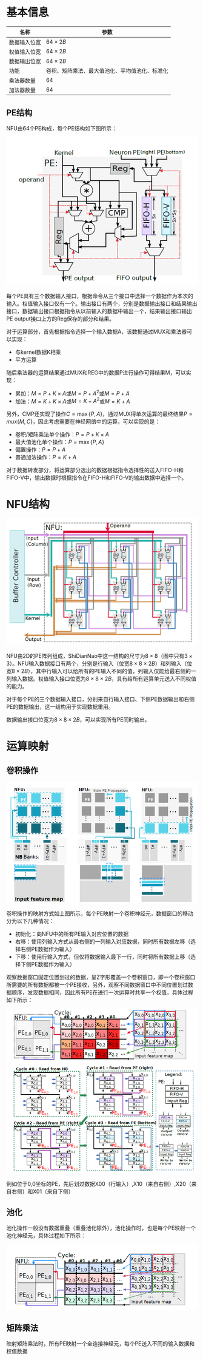 # 基本信息

| 名称         | 参数                                           |
| ------------ | ---------------------------------------------- |
| 数据输入位宽 | $64 \times 2B$                                 |
| 权值输入位宽 | $64 \times 2B$                                 |
| 数据输出位宽 | $64 \times 2B$                                 |
| 功能         | 卷积、矩阵乘法、最大值池化、平均值池化、标准化 |
| 乘法器数量   | 64                                             |
| 加法器数量   | 64                                             |

## PE结构

NFU由64个PE构成，每个PE结构如下图所示：

![](./pe.PNG)

每个PE具有三个数据输入接口，根据命令从三个接口中选择一个数据作为本次的输入。权值输入接口仅有一个。输出接口有两个，分别是数据输出接口和结果输出接口，数据输出接口根据指令从以前输入的数据中输出一个，结果输出接口输出PE output接口上方的Reg保存的部分和结果。

对于运算部分，首先根据指令选择一个输入数据A，该数据通过MUX和乘法器可以实现：

- 与kernel数据K相乘
- 平方运算

随后乘法器的运算结果通过MUX和REG中的数据P进行操作可得结果M，可以实现：

- 累加：$M = P + K \times A$或$M = P + A^2$或$M = P + A$
- 加法：$M = K + K \times A$或$M = K + A^2$或$M=K + A$

另外，CMP还实现了操作$C = \max\{P,A\}$，通过MUX得单次运算的最终结果$P = mux\{M,C\}$，因此考虑需要在神经网络中的运算，可以实现的是：

- 卷积/矩阵乘法单个操作：$P = P + K\times A$
- 最大值池化单个操作：$P = \max\{P,A\}$
- 偏置操作：$P = P + A$
- 普通加法操作：$P = K + A$

对于数据转发部分，将运算部分选出的数据根据指令选择性的送入FIFO-H和FIFO-V中，输出数据时根据指令在FIFO-H和FIFO-V的输出数据中选择一个。

# NFU结构

![](./nfu.PNG)

NFU由2D的PE阵列组成，ShiDianNao中这一结构的尺寸为$8 \times 8$（图中只有$3 \times 3$）。NFU输入数据接口有两个，分别是行输入（位宽$8 \times 8 \times 2B$）和列输入（位宽$8 \times 2B$），其中行输入可以给所有的PE输入不同的值，列输入仅能给最右侧的一列输入数据。权值输入接口位宽为$8 \times 8 \times 2B$，具有给所有运算单元送入不同权值的能力。

对于每个PE的三个数据输入接口，分别来自行输入接口、下侧PE数据输出和右侧PE的数据输出，这一结构用于实现数据重用。

数据输出接口位宽为$8 \times 8 \times 2B$，可以实现所有PE同时输出。

# 运算映射

## 卷积操作

![](./conv.PNG)

卷积操作的映射方式如上图所示，每个PE映射一个卷积神经元，数据窗口的移动分为以下几种情况：

- 初始化：向NFU中的所有PE输入对应位置的数据
- 右移：使用列输入方式从最右侧的一列输入对应数据，同时所有数据左移（选择右侧PE数据作为输入）
- 下移：使用行输入方式，但仅将数据输入最下一行，同时将所有数据上移（选择下侧PE数据作为输入）

观察数据窗口固定位置划过的数据，呈Z字形覆盖一个卷积窗口，即一个卷积窗口所需要的所有数据都被一个PE接收，另外，观察不同数据窗口中不同位置划过数据顺序，发现数据相同，因此所有PE在进行一次运算时共享一个权值，具体过程如下所示：

![](./conv2.PNG)

例如位于0,0坐标的PE，先后划过数据X00（行输入）,X10（来自右侧）,X20（来自右侧）和X01（来自下侧）

## 池化

池化操作一般没有数据重叠（重叠池化除外），池化操作时，也是每个PE映射一个池化神经元，具体过程如下所示：

![](./pool.PNG)

## 矩阵乘法

映射矩阵乘法时，所有PE映射一个全连接神经元，每个PE送入不同的输入数据和权值数据

